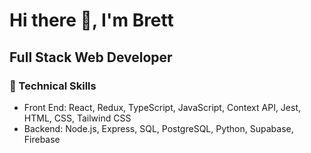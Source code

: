 # Hi there 👋, I'm Brett

## Full Stack Web Developer

### :rocket: Technical Skills
- Front End: React, Redux, TypeScript, JavaScript, Context API, Jest, HTML, CSS, Tailwind CSS
- Backend: Node.js, Express, SQL, PostgreSQL, Python, Supabase, Firebase


<!--
**brettsmith212/brettsmith212** is a ✨ _special_ ✨ repository because its `README.md` (this file) appears on your GitHub profile.

Here are some ideas to get you started:

- 🔭 I’m currently working on ...
- 🌱 I’m currently learning ...
- 👯 I’m looking to collaborate on ...
- 🤔 I’m looking for help with ...
- 💬 Ask me about ...
- 📫 How to reach me: ...
- 😄 Pronouns: ...
- ⚡ Fun fact: ...
-->
